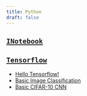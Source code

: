 ```yaml
---
title: Python
draft: false
---
```


## [`INotebook`](inotebook)

## [`Tensorflow`](tensorflow)

* [Hello Tensorflow!](tensorflow/hello-tensorflow)
* [Basic Image Classification](tensorflow/basic-image-classification)
* [Basic CIFAR-10 CNN](tensorflow/basic-cifar-cnn)